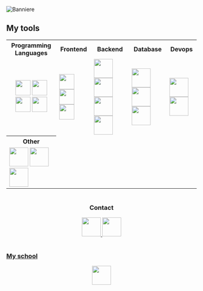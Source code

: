 ![Banniere](https://user-images.githubusercontent.com/47778244/228407390-61508737-a36e-43a0-b5eb-211b098eaa1a.png)
<p>

<h2>My tools</h2>
<table>
	<tr>
		<th>
			Programming Languages
		</th>
		<th>
			Frontend
		</th>
		<th>
			Backend
		</th>
		<th>
			Database
		</th>
		<th>
			Devops
		</th>
	</tr>
	<tr>
		<td align='center'>
			<img src="https://cdn.jsdelivr.net/gh/devicons/devicon/icons/c/c-original.svg" width="40" height="40"/>
			<img src="https://cdn.jsdelivr.net/gh/devicons/devicon/icons/cplusplus/cplusplus-original.svg" width="40" height="40"/>
			<img src="https://cdn.jsdelivr.net/gh/devicons/devicon/icons/javascript/javascript-original.svg" width="40" height="40"/>
			<img src="https://cdn.jsdelivr.net/gh/devicons/devicon/icons/typescript/typescript-original.svg" width="40" height="40"/>
		</td>
		<td align="left">
			<img src="https://cdn.jsdelivr.net/gh/devicons/devicon/icons/angularjs/angularjs-original.svg" width="40" height="40">
    		<img src="https://cdn.jsdelivr.net/gh/devicons/devicon/icons/css3/css3-original.svg" width="40" height="40">
	    	<img src="https://cdn.jsdelivr.net/gh/devicons/devicon/icons/html5/html5-original.svg" width="40" height="40">
  		</td>
  		<td align="left">
    		<img src="https://cdn.jsdelivr.net/gh/devicons/devicon/icons/nestjs/nestjs-plain-wordmark.svg" width="50" height="50" >
    		<img src="https://cdn.jsdelivr.net/gh/devicons/devicon/icons/nginx/nginx-original.svg" width="50" height="50">
    		<img src="https://cdn.jsdelivr.net/gh/devicons/devicon/icons/npm/npm-original-wordmark.svg" width="50" height="50">
    		<img src="https://cdn.jsdelivr.net/gh/devicons/devicon/icons/nodejs/nodejs-original-wordmark.svg" width="50" height="50">
  		</td>
  		<td align="left">
  			<img src="https://mariadb.com/wp-content/uploads/2019/11/mariadb-logo-vert_black-transparent.png"width="50" height="50"/>
    		<img src="https://cdn.jsdelivr.net/gh/devicons/devicon/icons/mysql/mysql-original-wordmark.svg" width="50" height="50"/>
  			<img src="https://cdn.jsdelivr.net/gh/devicons/devicon/icons/postgresql/postgresql-original-wordmark.svg" width="50" height="50"/>
		</td>
  		<td align="left">
    		<img src="https://cdn.jsdelivr.net/gh/devicons/devicon/icons/bash/bash-original.svg"width="50" height="50" />
    		<img src="https://cdn.jsdelivr.net/gh/devicons/devicon/icons/docker/docker-original.svg" width="50" height="50"/>
  		</td>
	</tr>
	<tr>
	<th>Other</th>
	</tr>
  	<td align="left">
   		<img src="https://cdn.jsdelivr.net/gh/devicons/devicon/icons/linux/linux-original.svg" width="50" height="50"/>
    	<img src="https://cdn.jsdelivr.net/gh/devicons/devicon/icons/raspberrypi/raspberrypi-original.svg" width="50" height="50"/>
    	<img src="https://cdn.jsdelivr.net/gh/devicons/devicon/icons/git/git-original.svg"width="50" height="50"/>
  	</td>
</table>

<h1></h1>
<h3 align="center">Contact</h3>
<p align="center">
<a href="mailto:ltrinchini1@icloud.com"><img src="https://user-images.githubusercontent.com/47778244/228585101-08f349fc-d57e-4872-b4e1-15f496263649.png" width="50" height="50">
<a href="https://www.linkedin.com/in/luca-trinchini-05b04a193/"><img src="https://cdn.jsdelivr.net/gh/devicons/devicon/icons/linkedin/linkedin-original.svg" width="50" height="50"/>
</p>
	
<h1></h1>
	<h3>My school</h3>
	<p align="center">
	<a href="https://42lyon.fr/"><img src="https://user-images.githubusercontent.com/47778244/231219284-bcdf895a-4dc6-4e58-a335-4fe6c77146b9.png" 		width="50" height="50">
	</p>
